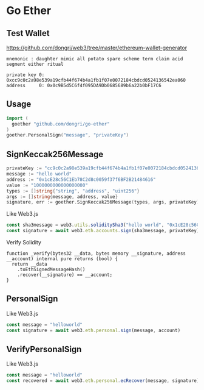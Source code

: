# Go Ether

## Test Wallet
https://github.com/dongri/web3/tree/master/ethereum-wallet-generator

```
mnemonic : daughter mimic all potato spare scheme term claim acid segment either ritual

private key 0: 0xcc9c0c2a98e539a19cfb44f674b4a1fb1f07e0072184cbdcd0524136542ea060
address     0: 0x0c9B5d5C6f4f095DA9Db0685689b6a22b0bF17C6
```

## Usage
```go
import (
  goether "github.com/dongri/go-ether"
)
goether.PersonalSign("message", "privateKey")
```

## SignKeccak256Message
```go
privateKey := "cc9c0c2a98e539a19cfb44f674b4a1fb1f07e0072184cbdcd0524136542ea060"
message := "hello world"
address := "0x1cE28c56C1Eb78C2d8c0059f37f6BF2B21484616"
value := "1000000000000000000"
types := []string{"string", "address", "uint256"}
args := []string{message, address, value}
signature, err := goether.SignKeccak256Message(types, args, privateKey)
```

Like Web3.js
```javascript
const sha3message = web3.utils.soliditySha3("hello world", "0x1cE28c56C1Eb78C2d8c0059f37f6BF2B21484616", "1000000000000000000")
const signature = await web3.eth.accounts.sign(sha3message, privateKey)
```

Verify Solidity
```solidity
function _verify(bytes32 __data, bytes memory __signature, address __account) internal pure returns (bool) {
  return __data
    .toEthSignedMessageHash()
    .recover(__signature) == __account;
}
```

## PersonalSign
Like Web3.js
```javascript
const message = "helloworld"
const signature = await web3.eth.personal.sign(message, account)
```

## VerifyPersonalSign
Like Web3.js
```javascript
const message = "helloworld"
const recovered = await web3.eth.personal.ecRecover(message, signature)
```

